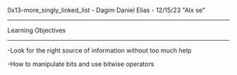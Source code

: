 0x13-more_singly_linked_list - Dagim Daniel Elias - 12/15/23 "Alx se"
*********************************************************************
Learning Objectives
*********************************************************************

-Look for the right source of information without too much help

-How to manipulate bits and use bitwise operators
